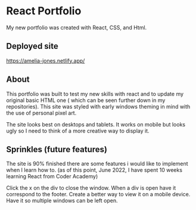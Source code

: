 # React Portfolio

My new portfolio was created with React, CSS, and Html.

## Deployed site

https://amelia-jones.netlify.app/

## About

This portfolio was built to test my new skills with react and to update my original basic HTML one ( which can be seen further down in my repositories). This site was styled with early windows theming in mind with the use of personal pixel art.  

The site looks best on desktops and tablets. It works on mobile but looks ugly so I need to think of a more creative way to display it.

## Sprinkles (future features)

The site is 90% finished there are some features i would like to implement when I learn how to. (as of this point, June 2022, I have spent 10 weeks learning React from Coder Academy)

Click the x on the div to close the window.
When a div is open have it correspond to the footer.
Create a better way to view it on a mobile device.
Have it so multiple windows can be left open.
